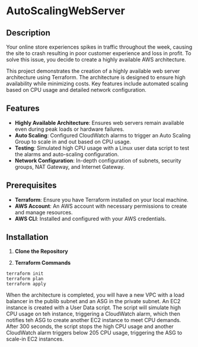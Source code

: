 # AutoScalingWebServer

## Description

Your online store experiences spikes in traffic throughout the week, causing the site to crash resulting in poor customer experience and loss in profit. To solve this issue, you decide to create a highly available AWS architecture.

This project demonstrates the creation of a highly available web server architecture using Terraform. The architecture is designed to ensure high availability while minimizing costs. Key features include automated scaling based on CPU usage and detailed network configuration.

## Features

- **Highly Available Architecture**: Ensures web servers remain available even during peak loads or hardware failures.
- **Auto Scaling**: Configured CloudWatch alarms to trigger an Auto Scaling Group to scale in and out based on CPU usage.
- **Testing**: Simulated high CPU usage with a Linux user data script to test the alarms and auto-scaling configuration.
- **Network Configuration**: In-depth configuration of subnets, security groups, NAT Gateway, and Internet Gateway.

## Prerequisites

- **Terraform**: Ensure you have Terraform installed on your local machine.
- **AWS Account**: An AWS account with necessary permissions to create and manage resources.
- **AWS CLI**: Installed and configured with your AWS credentials.

## Installation

1. **Clone the Repository**

2. **Terraform Commands**

```
terraform init
terraform plan
terraform apply
```

When the architecture is completed, you will have a new VPC with a load balancer in the publib subnet and an ASG in the private subnet. An EC2 instance is created with a User Data script. The script will simulate high CPU usage on teh instance, triggering a CloudWatch alarm, which then notifies teh ASG to create another EC2 instance to meet CPU demands. After 300 seconds, the script stops the high CPU usage and another CloudWatch alarm triggers below 205 CPU usage, triggering the ASG to scale-in EC2 instances.
